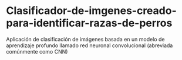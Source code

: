 # Clasificador-de-imgenes-creado-para-identificar-razas-de-perros
Aplicación de clasificación de imágenes basada en un modelo de aprendizaje profundo llamado red neuronal convolucional (abreviada comúnmente como CNN)
